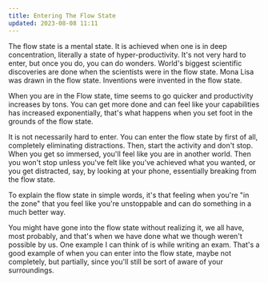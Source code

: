 ```yaml
---
title: Entering The Flow State
updated: 2023-08-08 11:11
---
```


The flow state is a mental state. It is achieved when one is in deep concentration, literally a state of hyper-productivity. It's not very hard to enter, but once you do, you can do wonders. World's biggest scientific discoveries are done when the scientists were in the flow state. Mona Lisa was drawn in the flow state. Inventions were invented in the flow state.

When you are in the Flow state, time seems to go quicker and productivity increases by tons. You can get more done and can feel like your capabilities has increased exponentially, that's what happens when you set foot in the grounds of the flow state.

It is not necessarily hard to enter. You can enter the flow state by first of all, completely eliminating distractions. Then, start the activity and don't stop. When you get so immersed, you'll feel like you are in another world. Then you won't stop unless you've felt like you've achieved what you wanted, or you get distracted, say, by looking at your phone, essentially breaking from the flow state.

To explain the flow state in simple words, it's that feeling when you're "in the zone" that you feel like you're unstoppable and can do something in a much better way.

You might have gone into the flow state without realizing it, we all have, most probably, and that's when we have done what we though weren't possible by us. One example I can think of is while writing an exam. That's a good example of when you can enter into the flow state, maybe not completely, but partially, since you'll still be sort of aware of your surroundings.
